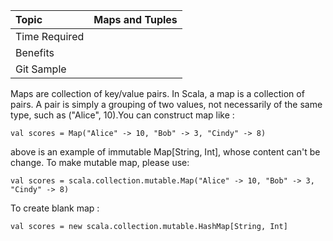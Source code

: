 | Topic | Maps and Tuples |
| :--- | :--- |
| Time Required |  |
| Benefits |  |
| Git Sample |  |

Maps are collection of key/value pairs. In Scala, a map is a collection of pairs. A pair is simply a grouping of two values,not necessarily of the same type, such as \("Alice", 10\).You can construct map like :

`val scores = Map("Alice" -> 10, "Bob" -> 3, "Cindy" -> 8)`

above is an example of immutable Map\[String, Int\], whose content can't be change. To make mutable map, please use:

`val scores = scala.collection.mutable.Map("Alice" -> 10, "Bob" -> 3, "Cindy" -> 8)`

To create blank map :

`val scores = new scala.collection.mutable.HashMap[String, Int]`

